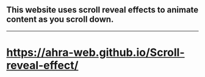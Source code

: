 ## This website uses scroll reveal effects to animate content as you scroll down.
---
# https://ahra-web.github.io/Scroll-reveal-effect/

